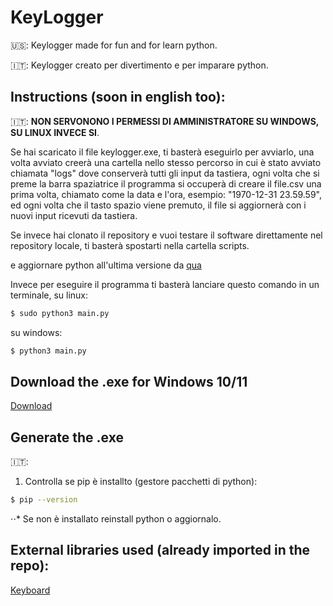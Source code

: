 # KeyLogger

🇺🇸: Keylogger made for fun and for learn python.

🇮🇹: Keylogger creato per divertimento e per imparare python.

## Instructions (soon in english too):

🇮🇹: **NON SERVONONO I PERMESSI DI AMMINISTRATORE SU WINDOWS, SU LINUX INVECE SI**.

Se hai scaricato il file keylogger.exe, ti basterà eseguirlo per avviarlo, una volta avviato creerà una cartella nello stesso percorso in cui è stato avviato chiamata "logs" dove conserverà tutti gli input da tastiera, ogni volta che si preme la barra spaziatrice il programma si occuperà di creare il file.csv una prima volta, chiamato come la data e l'ora, esempio: "1970-12-31 23.59.59", ed ogni volta che il tasto spazio viene premuto, il file si aggiornerà con i nuovi input ricevuti da tastiera.

Se invece hai clonato il repository e vuoi testare il software direttamente nel repository locale, ti basterà spostarti nella cartella scripts.

e aggiornare python all'ultima versione da [qua](https://www.python.org/downloads/) 

Invece per eseguire il programma ti basterà lanciare questo comando in un terminale, su linux:
```sh
$ sudo python3 main.py
```

su windows:
```sh
$ python3 main.py
```


## Download the .exe for Windows 10/11

[Download](https://github.com/bruhpate/KeyLogger/raw/main/scripts/keylogger.exe)

## Generate the .exe
🇮🇹:
1. Controlla se pip è installto (gestore pacchetti di python):
```sh
$ pip --version
```
⋅⋅* Se non è installato reinstall python o aggiornalo. 

## External libraries used (already imported in the repo):

[Keyboard](https://github.com/boppreh/keyboard)


